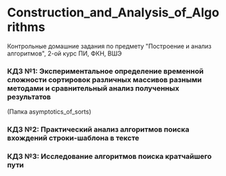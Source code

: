 # Construction_and_Analysis_of_Algorithms
Контрольные домашние задания по предмету "Построение и анализ алгоритмов", 2-ой курс ПИ, ФКН, ВШЭ

### КДЗ №1: Экспериментальное определение временной сложности сортировок различных массивов разными методами и сравнительный анализ полученных результатов
(Папка asymptotics_of_sorts)

### КДЗ №2: Практический анализ алгоритмов поиска вхождений строки-шаблона в тексте

### КДЗ №3: Исследование алгоритмов поиска кратчайшего пути
